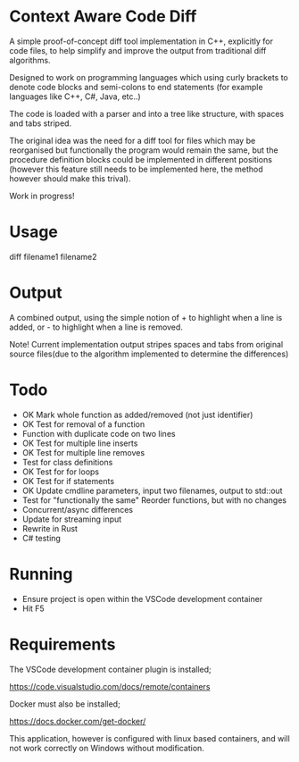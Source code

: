 # Context Aware Code Diff 

A simple proof-of-concept diff tool implementation in C++, explicitly for code files, to help simplify and improve the output from traditional diff algorithms.

Designed to work on programming languages which using curly brackets to denote code blocks and semi-colons to end statements (for example languages like C++, C#, Java, etc..)

The code is loaded with a parser and into a tree like structure, with spaces and tabs striped.

The original idea was the need for a diff tool for files which may be reorganised but functionally the program would remain the same, but the procedure definition blocks could be implemented in different positions (however this feature still needs to be implemented here, the method however should make this trival).

Work in progress!

# Usage

diff filename1 filename2

# Output

A combined output, using the simple notion of + to highlight when a line is added, or - to highlight when a line is removed.

Note! Current implementation output stripes spaces and tabs from original source files(due to the algorithm implemented to determine the differences)

# Todo

- OK Mark whole function as added/removed (not just identifier)
- OK Test for removal of a function
- Function with duplicate code on two lines
- OK Test for multiple line inserts
- OK Test for multiple line removes
- Test for class definitions
- OK Test for for loops
- OK Test for if statements
- OK Update cmdline parameters, input two filenames, output to std::out
- Test for "functionally the same" Reorder functions, but with no changes
- Concurrent/async differences 
- Update for streaming input
- Rewrite in Rust
- C# testing

# Running

- Ensure project is open within the VSCode development container
- Hit F5

# Requirements

The VSCode development container plugin is installed;

https://code.visualstudio.com/docs/remote/containers

Docker must also be installed;

https://docs.docker.com/get-docker/

This application, however is configured with linux based containers, and will not work correctly on Windows without modification.
